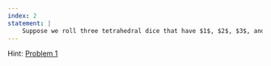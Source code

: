```yaml
---
index: 2
statement: |
    Suppose we roll three tetrahedral dice that have $1$, $2$, $3$, and $4$ on their four sides. Find the distribution for the sum of the three numbers.
---
```

Hint: [Problem 1](1.html)